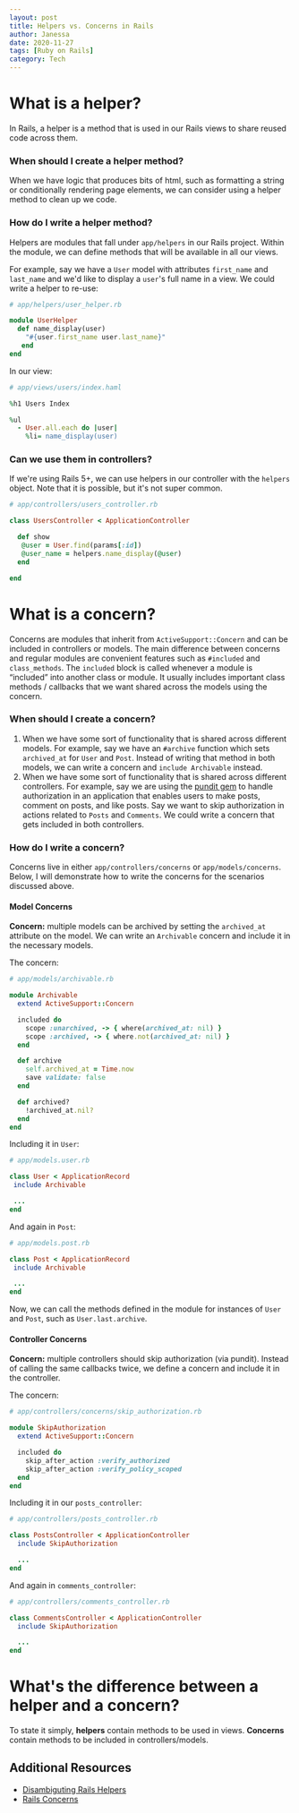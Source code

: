```yaml
---
layout: post
title: Helpers vs. Concerns in Rails
author: Janessa
date: 2020-11-27
tags: [Ruby on Rails]
category: Tech
---
```


# What is a helper?
In Rails, a helper is a method that is used in our Rails views to share reused code across them.

### When should I create a helper method?
When we have logic that produces bits of html, such as formatting a string or conditionally rendering page elements, we can consider using a helper method to clean up we code.

### How do I write a helper method?
Helpers are modules that fall under `app/helpers` in our Rails project. Within the module, we can define methods that will be available in all our views.

For example, say we have a `User` model with attributes `first_name` and `last_name` and we'd like to display a `user`'s full name in a view. We could write a helper to re-use:

```ruby
# app/helpers/user_helper.rb

module UserHelper
  def name_display(user)
    "#{user.first_name user.last_name}"
   end
end

```

In our view:

```ruby
# app/views/users/index.haml

%h1 Users Index

%ul
  - User.all.each do |user|
    %li= name_display(user)

```

### Can we use them in controllers?
If we're using Rails 5+, we can use helpers in our controller with the `helpers` object. Note that it is possible, but it's not super common.

```ruby
# app/controllers/users_controller.rb

class UsersController < ApplicationController

  def show
   @user = User.find(params[:id])
   @user_name = helpers.name_display(@user)
  end

end

```

# What is a concern?
Concerns are modules that inherit from `ActiveSupport::Concern` and can be included in controllers or models. The main difference between concerns and regular modules are convenient features such as `#included` and `class_methods`. The `included` block is  called whenever a module is “included” into another class or module. It usually includes important class methods / callbacks that we want shared across the models using the concern.

### When should I create a concern?
1. When we have some sort of functionality that is shared across different models. For example, say we have an `#archive` function which sets `archived_at` for `User` and `Post`. Instead of writing that method in both models, we can write a concern and `include Archivable` instead.
2. When we have some sort of functionality that is shared across different controllers. For example, say we are using the [pundit gem](https://github.com/varvet/pundit) to handle authorization in an application that enables users to make posts, comment on posts, and like posts. Say we want to skip authorization in actions related to `Posts` and `Comments`. We could write a concern that gets included in both controllers.

### How do I write a concern?
Concerns live in either `app/controllers/concerns` or `app/models/concerns`.
Below, I will demonstrate how to write the concerns for the scenarios discussed above.

#### Model Concerns
**Concern:** multiple models can be archived by setting the `archived_at` attribute on the model. We can write an `Archivable` concern and include it in the necessary models.

The concern:

```ruby
# app/models/archivable.rb

module Archivable
  extend ActiveSupport::Concern

  included do
    scope :unarchived, -> { where(archived_at: nil) }
    scope :archived, -> { where.not(archived_at: nil) }
  end

  def archive
    self.archived_at = Time.now
    save validate: false
  end

  def archived?
    !archived_at.nil?
  end
end

```

Including it in `User`:

```ruby
# app/models.user.rb

class User < ApplicationRecord
 include Archivable

 ...
end

```

And again in `Post`:

```ruby
# app/models.post.rb

class Post < ApplicationRecord
 include Archivable

 ...
end

```

Now, we can call  the methods defined in the module for instances of `User` and `Post`, such as `User.last.archive`.

#### Controller Concerns
**Concern:** multiple controllers should skip authorization (via pundit). Instead of calling the same callbacks twice, we define a concern and include it in the controller.

The concern:
```ruby
# app/controllers/concerns/skip_authorization.rb

module SkipAuthorization
  extend ActiveSupport::Concern

  included do
    skip_after_action :verify_authorized
    skip_after_action :verify_policy_scoped
  end
end

```

Including it in our `posts_controller`:

```ruby
# app/controllers/posts_controller.rb

class PostsController < ApplicationController
  include SkipAuthorization

  ...
end

```
And again in `comments_controller`:

```ruby
# app/controllers/comments_controller.rb

class CommentsController < ApplicationController
  include SkipAuthorization

  ...
end

```


# What's the difference between a helper and a concern?

To state it simply, **helpers** contain methods to be used in views. **Concerns** contain methods to be included in controllers/models.


## Additional Resources
 - [Disambiguting Rails Helpers](https://thoughtbot.com/blog/disambiguate-rails-helpers)
 - [Rails Concerns](https://api.rubyonrails.org/classes/ActiveSupport/Concern.html)
